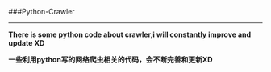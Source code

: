 ###Python-Crawler

_ _ _ _

**There is some python code about crawler,i will constantly improve and update XD**

**一些利用python写的网络爬虫相关的代码，会不断完善和更新XD**
